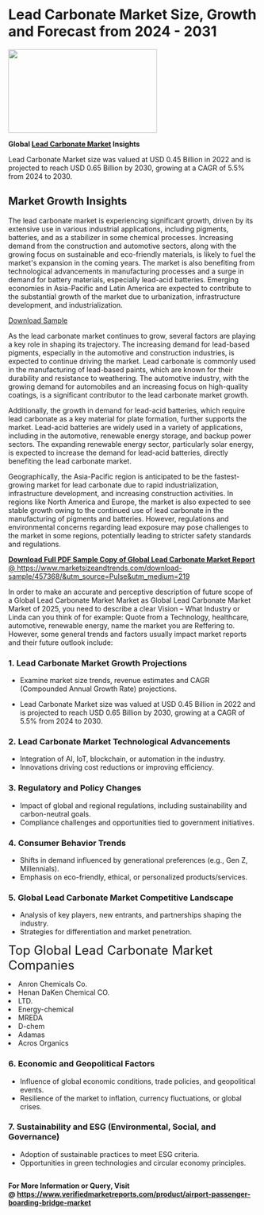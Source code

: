 <H1>Lead Carbonate Market Size, Growth and Forecast from 2024 - 2031</H1><img class="aligncenter size-medium wp-image-584254" src="https://thirdeyenews.in/wp-content/uploads/2024/09/Global-Market-Research-300x168.jpeg" alt="" width="300" height="168" /><p><strong>Global&nbsp;<a href="https://www.marketsizeandtrends.com/download-sample/457368/&amp;utm_source=Pulse&amp;utm_medium=219">Lead Carbonate Market</a> Insights</strong></p><p>Lead Carbonate Market size was valued at USD 0.45 Billion in 2022 and is projected to reach USD 0.65 Billion by 2030, growing at a CAGR of 5.5% from 2024 to 2030.</p><p><h2>Market Growth Insights</h2> <p>The lead carbonate market is experiencing significant growth, driven by its extensive use in various industrial applications, including pigments, batteries, and as a stabilizer in some chemical processes. Increasing demand from the construction and automotive sectors, along with the growing focus on sustainable and eco-friendly materials, is likely to fuel the market's expansion in the coming years. The market is also benefiting from technological advancements in manufacturing processes and a surge in demand for battery materials, especially lead-acid batteries. Emerging economies in Asia-Pacific and Latin America are expected to contribute to the substantial growth of the market due to urbanization, infrastructure development, and industrialization.</p> <p><a href="#">Download Sample</a></p> <p>As the lead carbonate market continues to grow, several factors are playing a key role in shaping its trajectory. The increasing demand for lead-based pigments, especially in the automotive and construction industries, is expected to continue driving the market. Lead carbonate is commonly used in the manufacturing of lead-based paints, which are known for their durability and resistance to weathering. The automotive industry, with the growing demand for automobiles and an increasing focus on high-quality coatings, is a significant contributor to the lead carbonate market growth.</p> <p>Additionally, the growth in demand for lead-acid batteries, which require lead carbonate as a key material for plate formation, further supports the market. Lead-acid batteries are widely used in a variety of applications, including in the automotive, renewable energy storage, and backup power sectors. The expanding renewable energy sector, particularly solar energy, is expected to increase the demand for lead-acid batteries, directly benefiting the lead carbonate market.</p> <p>Geographically, the Asia-Pacific region is anticipated to be the fastest-growing market for lead carbonate due to rapid industrialization, infrastructure development, and increasing construction activities. In regions like North America and Europe, the market is also expected to see stable growth owing to the continued use of lead carbonate in the manufacturing of pigments and batteries. However, regulations and environmental concerns regarding lead exposure may pose challenges to the market in some regions, potentially leading to stricter safety standards and regulations.</p> <p><a href="#"></p><p><span class=""><strong>Download Full PDF Sample Copy of Global Lead Carbonate Market Report</strong> @ <a href="https://www.marketsizeandtrends.com/download-sample/457368/&amp;utm_source=Pulse&amp;utm_medium=219" target="_blank">https://www.marketsizeandtrends.com/download-sample/457368/&amp;utm_source=Pulse&amp;utm_medium=219</a></span></p><p>In order to make an accurate and perceptive description of future scope of a Global&nbsp;Lead Carbonate Market Market as Global&nbsp;Lead Carbonate Market Market of 2025, you need to describe a clear Vision &ndash; What Industry or Linda can you think of for example: Quote from a Technology, healthcare, automotive, renewable energy, name the market you are Reffering to. However, some general trends and factors usually impact market reports and their future outlook include:</p><h3>1.&nbsp;<strong>Lead Carbonate Market Growth Projections</strong></h3><ul><li>Examine market size trends, revenue estimates and CAGR (Compounded Annual Growth Rate) projections.</li><li><p>Lead Carbonate Market size was valued at USD 0.45 Billion in 2022 and is projected to reach USD 0.65 Billion by 2030, growing at a CAGR of 5.5% from 2024 to 2030.</p></li></ul><h3>2.&nbsp;<strong>Lead Carbonate Market Technological Advancements</strong></h3><ul><li>Integration of AI, IoT, blockchain, or automation in the industry.</li><li>Innovations driving cost reductions or improving efficiency.</li></ul><h3>3.&nbsp;<strong>Regulatory and Policy Changes</strong></h3><ul><li>Impact of global and regional regulations, including sustainability and carbon-neutral goals.</li><li>Compliance challenges and opportunities tied to government initiatives.</li></ul><h3>4.&nbsp;<strong>Consumer Behavior Trends</strong></h3><ul><li>Shifts in demand influenced by generational preferences (e.g., Gen Z, Millennials).</li><li>Emphasis on eco-friendly, ethical, or personalized products/services.</li></ul><h3>5.&nbsp;<strong>Global Lead Carbonate Market Competitive Landscape</strong></h3><ul><li>Analysis of key players, new entrants, and partnerships shaping the industry.</li><li>Strategies for differentiation and market penetration.</li></ul><p data-pm-slice="1 1 []"><span style="color: inherit; font-family: inherit; font-size: 25px;">Top Global Lead Carbonate Market Companies</span></p><div class="" data-test-id=""><p><li>Anron Chemicals Co.</li><li> Henan DaKen Chemical CO.</li><li>LTD.</li><li> Energy-chemical</li><li> MREDA</li><li> D-chem</li><li> Adamas</li><li> Acros Organics</li></p></div><h3>6.&nbsp;<strong>Economic and Geopolitical Factors</strong></h3><ul><li>Influence of global economic conditions, trade policies, and geopolitical events.</li><li>Resilience of the market to inflation, currency fluctuations, or global crises.</li></ul><h3>7.&nbsp;<strong>Sustainability and ESG (Environmental, Social, and Governance)</strong></h3><ul><li>Adoption of sustainable practices to meet ESG criteria.</li><li>Opportunities in green technologies and circular economy principles.</li></ul><h2><strong style="font-size: 14px;">For More Information or Query, Visit @&nbsp;</strong><a style="background-color: #ffffff; font-size: 14px;" href="https://www.marketsizeandtrends.com/report/lead-carbonate-market/" target="_blank">https://www.verifiedmarketreports.com/product/airport-passenger-boarding-bridge-market</a></h2>
